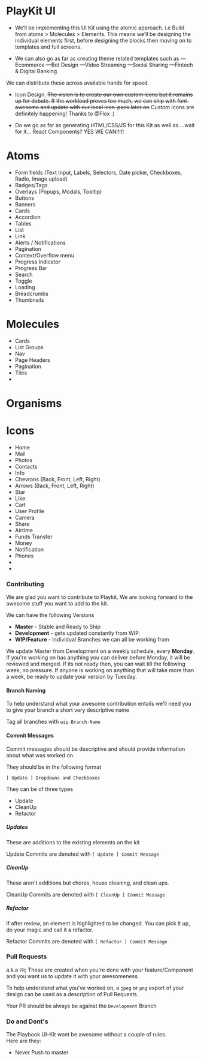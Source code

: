 # PlayKit UI

 - We’ll be implementing this UI Kit using the atomic approach. i.e Build from atoms > Molecules > Elements. This means we’ll be designing the individual elements first, before designing the blocks then moving on to templates and full screens.


- We can also go as far as creating theme related templates such as
—Ecommerce
—Bot Design
—Video Streaming
—Social Sharing
—Fintech & Digital Banking

We can distribute these across available hands for speed.

- Icon Design.
~~The vision is to create our own custom icons but it remains up for debate. If the workload proves too much, we can ship with font-awesome and update with our local icon-pack later on~~
Custom Icons are definitely happening! Thanks to @Flox :)


- Do we go as far as generating HTML/CSS/JS for this Kit as well as….wait for it… React Components? YES WE CAN!!!!!


# Atoms

- Form fields (Text Input, Labels, Selectors, Date picker, Checkboxes, Radio, Image upload)
- Badges/Tags
- Overlays (Popups, Modals, Tooltip)
- Buttons
- Banners
- Cards
- Accordion
- Tables
- List
- Link
- Alerts / Notifications
- Pagination
- Context/Overflow menu
- Progress Indicator
- Progress Bar
- Search
- Toggle
- Loading
- Breadcrumbs
- Thumbnails


# Molecules

- Cards
- List Groups
- Nav
- Page Headers
- Pagination
- Tiles
-


# Organisms


# Icons
- Home
- Mail
- Photos
- Contacts
- Info
- Chevrons (Back, Front, Left, Right)
- Arrows (Back, Front, Left, Right)
- Star
- Like
- Cart
- User Profile
- Camera
- Share
- Airtime
- Funds Transfer
- Money
- Notification
- Phones
-
-

### Contributing
We are glad you want to contribute to Playkit. We are looking forward to the awesome stuff you want to add to the kit.


We can have the following Versions

* **Master** - Stable and Ready to Ship
* **Development** - gets updated constantly from WIP.
* **WIP/Feature** - Individual Branches we can all be working from

We update Master from Development on a weekly schedule, every **Monday**. If you're working on has anything you can deliver before Monday, it will be reviewed and merged. If its not ready then, you can wait till the following week, no pressure. If anyone is working on anything that will take more than a week, be ready to update your version by Tuesday.


#### Branch Naming
To help understand what your awesome contribution entails we'll need you to give your branch a short very descriptive name

Tag all branches with `wip-Branch-Name`


#### Commit Messages

Commit messages should be descriptive and should provide information about what was worked on.

They should be in the following format
```
[ Update ] Dropdowns and Checkboxes
```


They can be of three types

* Update
* CleanUp
* Refactor

##### Updates

These are additions to the existing elements on the kit

Update Commits are denoted with `[ Update ] Commit Message`


##### CleanUp

These aren't additions but chores, house cleaning, and clean ups.

CleanUp Commits are denoted with `[ CleanUp ] Commit Message`

##### Refactor

If after review, an element is highlighted to be changed. You can pick it up, do your magic and call it a refactor.

Refactor Commits are denoted with `[ Refactor ] Commit Message`


### Pull Requests

a.k.a `PR`; These are created when you're done with your feature/Component and you want us to update it with your awesomeness.

To help understand what you've worked on, a `jpeg` or `png` export of your design can be used as a description of Pull Requests.

Your PR should be always be against the `Development` Branch


### Do and Dont's

The Playbook UI-Kit wont be awesome without a couple of rules.  
Here are they:

* Never Push to master
